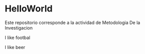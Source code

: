 # HelloWorld
Este repositorio corresponde a la actividad de Metodologia De la Investigacion 


I like footbal

I like beer
